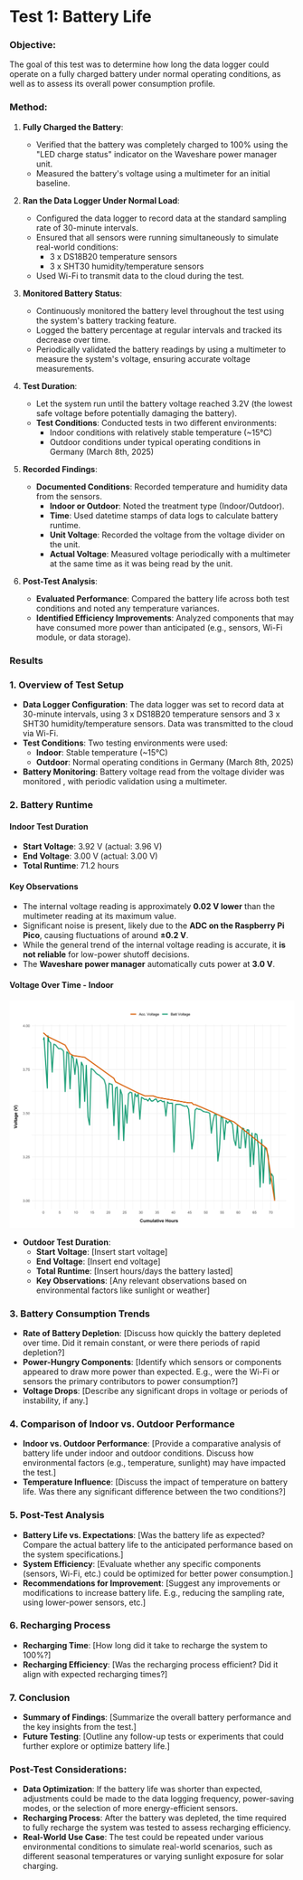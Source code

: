 # Test 1: Battery Life

### Objective:
The goal of this test was to determine how long the data logger could operate on a fully charged battery under normal operating conditions, as well as to assess its overall power consumption profile.

### Method:

1. **Fully Charged the Battery**:
   - Verified that the battery was completely charged to 100% using the "LED charge status" indicator on the Waveshare power manager unit.
   - Measured the battery's voltage using a multimeter for an initial baseline.

2. **Ran the Data Logger Under Normal Load**:
   - Configured the data logger to record data at the standard sampling rate of 30-minute intervals.
   - Ensured that all sensors were running simultaneously to simulate real-world conditions:
     - 3 x DS18B20 temperature sensors
     - 3 x SHT30 humidity/temperature sensors
   - Used Wi-Fi to transmit data to the cloud during the test.

3. **Monitored Battery Status**:
   - Continuously monitored the battery level throughout the test using the system's battery tracking feature.
   - Logged the battery percentage at regular intervals and tracked its decrease over time.
   - Periodically validated the battery readings by using a multimeter to measure the system's voltage, ensuring accurate voltage measurements.

4. **Test Duration**:
   - Let the system run until the battery voltage reached 3.2V (the lowest safe voltage before potentially damaging the battery).
   - **Test Conditions**: Conducted tests in two different environments:
     - Indoor conditions with relatively stable temperature (~15°C)
     - Outdoor conditions under typical operating conditions in Germany (March 8th, 2025)

5. **Recorded Findings**:
   - **Documented Conditions**: Recorded temperature and humidity data from the sensors.
     - **Indoor or Outdoor**: Noted the treatment type (Indoor/Outdoor).
     - **Time**: Used datetime stamps of data logs to calculate battery runtime.
     - **Unit Voltage**: Recorded the voltage from the voltage divider on the unit.
     - **Actual Voltage**: Measured voltage periodically with a multimeter at the same time as it was being read by the unit.

6. **Post-Test Analysis**:
   - **Evaluated Performance**: Compared the battery life across both test conditions and noted any temperature variances.
   - **Identified Efficiency Improvements**: Analyzed components that may have consumed more power than anticipated (e.g., sensors, Wi-Fi module, or data storage).


### Results

### 1. **Overview of Test Setup**
   - **Data Logger Configuration**: The data logger was set to record data at 30-minute intervals, using 3 x DS18B20 temperature sensors and 3 x SHT30 humidity/temperature sensors. Data was transmitted to the cloud via Wi-Fi.
   - **Test Conditions**: Two testing environments were used:
     - **Indoor**: Stable temperature (~15°C)
     - **Outdoor**: Normal operating conditions in Germany (March 8th, 2025)
   - **Battery Monitoring**: Battery voltage read from the voltage divider was monitored , with periodic validation using a multimeter.

### 2. **Battery Runtime**

#### **Indoor Test Duration**
- **Start Voltage**: 3.92 V (actual: 3.96 V)  
- **End Voltage**: 3.00 V (actual: 3.00 V)  
- **Total Runtime**: 71.2 hours  

#### **Key Observations**
- The internal voltage reading is approximately **0.02 V lower** than the multimeter reading at its maximum value.  
- Significant noise is present, likely due to the **ADC on the Raspberry Pi Pico**, causing fluctuations of around **±0.2 V**.  
- While the general trend of the internal voltage reading is accurate, it **is not reliable** for low-power shutoff decisions.  
- The **Waveshare power manager** automatically cuts power at **3.0 V**.

#### **Voltage Over Time - Indoor**
![Battery Voltage Over Time](/Testing/test_1_(Voltage_Time).svg)

      

   - **Outdoor Test Duration**:
     - **Start Voltage**: [Insert start voltage]
     - **End Voltage**: [Insert end voltage]
     - **Total Runtime**: [Insert hours/days the battery lasted]
     - **Key Observations**: [Any relevant observations based on environmental factors like sunlight or weather]

### 3. **Battery Consumption Trends**
   - **Rate of Battery Depletion**: [Discuss how quickly the battery depleted over time. Did it remain constant, or were there periods of rapid depletion?]
   - **Power-Hungry Components**: [Identify which sensors or components appeared to draw more power than expected. E.g., were the Wi-Fi or sensors the primary contributors to power consumption?]
   - **Voltage Drops**: [Describe any significant drops in voltage or periods of instability, if any.]

### 4. **Comparison of Indoor vs. Outdoor Performance**
   - **Indoor vs. Outdoor Performance**: [Provide a comparative analysis of battery life under indoor and outdoor conditions. Discuss how environmental factors (e.g., temperature, sunlight) may have impacted the test.]
   - **Temperature Influence**: [Discuss the impact of temperature on battery life. Was there any significant difference between the two conditions?]

### 5. **Post-Test Analysis**
   - **Battery Life vs. Expectations**: [Was the battery life as expected? Compare the actual battery life to the anticipated performance based on the system specifications.]
   - **System Efficiency**: [Evaluate whether any specific components (sensors, Wi-Fi, etc.) could be optimized for better power consumption.]
   - **Recommendations for Improvement**: [Suggest any improvements or modifications to increase battery life. E.g., reducing the sampling rate, using lower-power sensors, etc.]

### 6. **Recharging Process**
   - **Recharging Time**: [How long did it take to recharge the system to 100%?]
   - **Recharging Efficiency**: [Was the recharging process efficient? Did it align with expected recharging times?]

### 7. **Conclusion**
   - **Summary of Findings**: [Summarize the overall battery performance and the key insights from the test.]
   - **Future Testing**: [Outline any follow-up tests or experiments that could further explore or optimize battery life.]



### Post-Test Considerations:
- **Data Optimization**: If the battery life was shorter than expected, adjustments could be made to the data logging frequency, power-saving modes, or the selection of more energy-efficient sensors.
- **Recharging Process**: After the battery was depleted, the time required to fully recharge the system was tested to assess recharging efficiency.
- **Real-World Use Case**: The test could be repeated under various environmental conditions to simulate real-world scenarios, such as different seasonal temperatures or varying sunlight exposure for solar charging.
